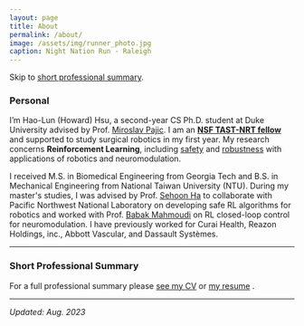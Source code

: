 ```yaml
---
layout: page
title: About
permalink: /about/
image: /assets/img/runner_photo.jpg
caption: Night Nation Run - Raleigh
---
```


Skip to [short professional summary](#prof).

### Personal

I’m Hao-Lun (Howard) Hsu, a second-year CS Ph.D. student at Duke University advised by Prof. [Miroslav Pajic](https://scholar.google.com/citations?hl=en&user=Fbn21-8AAAAJ&view_op=list_works&sortby=pubdate). I am an <b><a href="https://tast-nrt.pratt.duke.edu/">NSF TAST-NRT fellow</a></b> and supported to study surgical robotics in my first year. My research concerns **Reinforcement Learning**, including [safety](https://arxiv.org/abs/2109.14325) and [robustness]([https://drive.google.com/open?id=1DjsDccl-Dc8x3vqGcyw5Iu1aja2uZd6A&authuser=shokawano5%40gmail.com&usp=drive_fs](https://arxiv.org/abs/2306.07408)) with applications of robotics and neuromodulation.

I received M.S. in Biomedical Engineering from Georgia Tech and B.S. in Mechanical Engineering from National Taiwan University (NTU). During my master's studies, I was advised by Prof. [Sehoon Ha](https://scholar.google.com.sg/citations?user=Q6F3O0sAAAAJ&hl=en) to collaborate with Pacific Northwest National Laboratory on developing safe RL algorithms for robotics and worked with Prof. [Babak Mahmoudi](https://scholar.google.com/citations?user=xHDleCQAAAAJ&hl=en) on RL closed-loop control for neuromodulation. I have previously worked for Curai Health, Reazon Holdings, inc., Abbott Vascular, and Dassault Systèmes. 


***

### <a name="prof"></a> Short Professional Summary

For a full professional summary please [see my CV](https://drive.google.com/open?id=1DjsDccl-Dc8x3vqGcyw5Iu1aja2uZd6A&authuser=shokawano5%40gmail.com&usp=drive_fs)
or [my resume](https://drive.google.com/open?id=1ZVtpD5_ce3GugtP2-UIJeuY1yLRX2FIE&authuser=shokawano5%40gmail.com&usp=drive_fs) .




***

*Updated: Aug. 2023*
